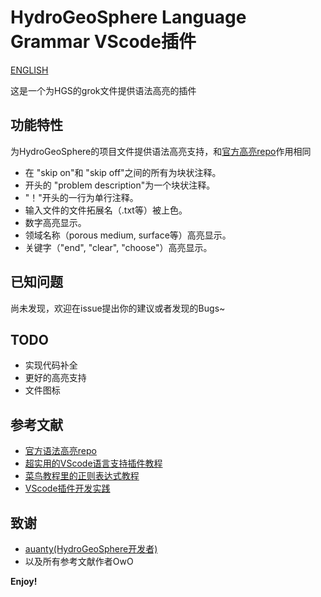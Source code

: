 # HydroGeoSphere Language Grammar VScode插件

[ENGLISH](https://github.com/bryarrow/grok-ext-for-hgs)

这是一个为HGS的grok文件提供语法高亮的插件

## 功能特性

为HydroGeoSphere的项目文件提供语法高亮支持，和[官方高亮repo](https://github.com/hydroclaus/hgs_grammar)作用相同
- 在 "skip on"和 "skip off"之间的所有为块状注释。
- 开头的 "problem description"为一个块状注释。
- "！"开头的一行为单行注释。
- 输入文件的文件拓展名（.txt等）被上色。
- 数字高亮显示。
- 领域名称（porous medium, surface等）高亮显示。
- 关键字（"end", "clear", "choose"）高亮显示。


## 已知问题

尚未发现，欢迎在issue提出你的建议或者发现的Bugs~

## TODO

- 实现代码补全
- 更好的高亮支持
- 文件图标

## 参考文献
- [官方语法高亮repo](https://github.com/hydroclaus/hgs_grammar)
- [超实用的VScode语言支持插件教程](https://www.sardinefish.com/blog/305)
- [菜鸟教程里的正则表达式教程](https://www.runoob.com/regexp/regexp-tutorial.html)
- [VScode插件开发实践](https://lq782655835.github.io/blogs/tools/vscode-plugin-develop.html#vscode%E6%8F%92%E4%BB%B6%E5%BC%80%E5%8F%91%E5%AE%9E%E8%B7%B5)

## 致谢

- [auanty(HydroGeoSphere开发者)](https://www.aquanty.com/)
- 以及所有参考文献作者OwO

**Enjoy!**